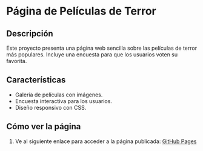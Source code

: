 # Página de Películas de Terror

## Descripción
Este proyecto presenta una página web sencilla sobre las películas de terror más populares. Incluye una encuesta para que los usuarios voten su favorita.

## Características
- Galería de películas con imágenes.
- Encuesta interactiva para los usuarios.
- Diseño responsivo con CSS.

## Cómo ver la página
1. Ve al siguiente enlace para acceder a la página publicada: [GitHub Pages](git@github.com:Paulina-Pedraza96/Proyecto-Pelis-terror.git)
